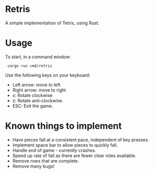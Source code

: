 # Retris

A simple implementation of Tetris, using Rust.

# Usage
To start, in a command window:

```
 cargo run cmd/retris     
```

Use the following keys on your keyboard:

* Left arrow: move to left
* Right arrow: move to right
* x: Rotate clockwise
* z: Rotate anti-clockwise.
* ESC: Exit the game.

# Known things to implement

* Have pieces fall at a consistent pace, independent of key presses.
* Implement space bar to allow pieces to quickly fall.
* Handle end of game - currently crashes.
* Speed up rate of fall as there are fewer clear roles available.
* Remove rows that are complete.
* Remove many bugs!
